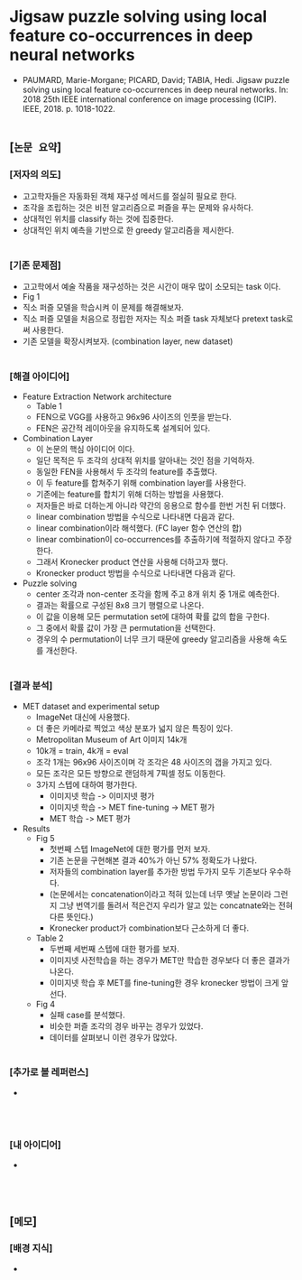 # Jigsaw puzzle solving using local feature co-occurrences in deep neural networks
* PAUMARD, Marie-Morgane; PICARD, David; TABIA, Hedi. Jigsaw puzzle solving using local feature co-occurrences in deep neural networks. In: 2018 25th IEEE international conference on image processing (ICIP). IEEE, 2018. p. 1018-1022.
<br><br>

## [`논문 요약`]

### [저자의 의도]
* 고고학자들은 자동화된 객체 재구성 메서드를 절실히 필요로 한다.
* 조각을 조립하는 것은 비전 알고리즘으로 퍼즐을 푸는 문제와 유사하다.
* 상대적인 위치를 classify 하는 것에 집중한다.
* 상대적인 위치 예측을 기반으로 한 greedy 알고리즘을 제시한다.
<br><br>

### [기존 문제점]
* 고고학에서 예술 작품을 재구성하는 것은 시간이 매우 많이 소모되는 task 이다.
* Fig 1
* 직소 퍼즐 모델을 학습시켜 이 문제를 해결해보자.
* 직소 퍼즐 모델을 처음으로 정립한 저자는 직소 퍼즐 task 자체보다 pretext task로써 사용한다.
* 기존 모델을 확장시켜보자. (combination layer, new dataset)
<br><br>

### [해결 아이디어]
* Feature Extraction Network architecture
    * Table 1
    * FEN으로 VGG를 사용하고 96x96 사이즈의 인풋을 받는다.
    * FEN은 공간적 레이아웃을 유지하도록 설계되어 있다.
* Combination Layer
    * 이 논문의 핵심 아이디어 이다.
    * 일단 목적은 두 조각의 상대적 위치를 알아내는 것인 점을 기억하자.
    * 동일한 FEN을 사용해서 두 조각의 feature를 추출했다.
    * 이 두 feature를 합쳐주기 위해 combination layer를 사용한다.
    * 기존에는 feature를 합치기 위해 더하는 방법을 사용했다.
    * 저자들은 바로 더하는게 아니라 약간의 응용으로 함수를 한번 거친 뒤 더했다.
    * linear combination 방법을 수식으로 나타내면 다음과 같다.
    * linear combination이라 해석했다. (FC layer 함수 연산의 합)
    * linear combination이 co-occurrences를 추출하기에 적절하지 않다고 주장한다.
    * 그래서 Kronecker product 연산을 사용해 더하고자 했다.
    * Kronecker product 방법을 수식으로 나타내면 다음과 같다.
* Puzzle solving
    * center 조각과 non-center 조각을 함께 주고 8개 위치 중 1개로 예측한다.
    * 결과는 확률으로 구성된 8x8 크기 행렬으로 나온다.
    * 이 값을 이용해 모든 permutation set에 대하여 확률 값의 합을 구한다.
    * 그 중에서 확률 값이 가장 큰 permutation을 선택한다.
    * 경우의 수 permutation이 너무 크기 때문에 greedy 알고리즘을 사용해 속도를 개선한다.
<br><br>

### [결과 분석]
* MET dataset and experimental setup
    * ImageNet 대신에 사용했다.
    * 더 좋은 카메라로 찍었고 색상 분포가 넓지 않은 특징이 있다.
    * Metropolitan Museum of Art 이미지 14k개
    * 10k개 = train, 4k개 = eval
    * 조각 1개는 96x96 사이즈이며 각 조각은 48 사이즈의 갭을 가지고 있다.
    * 모든 조각은 모든 방향으로 랜덤하게 7픽셀 정도 이동한다.
    * 3가지 스텝에 대하여 평가한다.
        * 이미지넷 학습 -> 이미지넷 평가
        * 이미지넷 학습 -> MET fine-tuning -> MET 평가
        * MET 학습 -> MET 평가
* Results
    * Fig 5
        * 첫번째 스텝 ImageNet에 대한 평가를 먼저 보자.
        * 기존 논문을 구현해본 결과 40%가 아닌 57% 정확도가 나왔다.
        * 저자들의 combination layer를 추가한 방법 두가지 모두 기존보다 우수하다.
        * (논문에서는 concatenation이라고 적혀 있는데 너무 옛날 논문이라 그런지 그냥 번역기를 돌려서 적은건지 우리가 알고 있는 concatnate와는 전혀 다른 뜻인다.)
        * Kronecker product가 combination보다 근소하게 더 좋다.
    * Table 2
        * 두번째 세번째 스텝에 대한 평가를 보자.
        * 이미지넷 사전학습을 하는 경우가 MET만 학습한 경우보다 더 좋은 결과가 나온다.
        * 이미지넷 학습 후 MET를 fine-tuning한 경우 kronecker 방법이 크게 앞선다.
    * Fig 4
        * 실패 case를 분석했다.
        * 비슷한 퍼즐 조각의 경우 바꾸는 경우가 있었다.
        * 데이터를 살펴보니 이런 경우가 많았다.
<br><br>

### [추가로 볼 레퍼런스]
* 
<br><br>

### [내 아이디어]
* 
<br><br>



## [`메모`]

### [배경 지식]
* 
<br><br>


